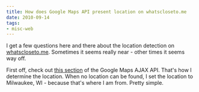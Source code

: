 ```yaml
---
title: How does Google Maps API present location on whatscloseto.me
date: 2010-09-14
tags:
- misc-web
---
```

I get a few questions here and there about the location detection on [whatscloseto.me](http://whatscloseto.me).  Sometimes it seems really near - other times it seems way off.

<!--more-->

First off, check out [this section](http://code.google.com/apis/ajax/documentation/#ClientLocation) of the Google Maps AJAX API.  That's how I determine the location.  When no location can be found, I set the location to Milwaukee, WI - because that's where I am from.  Pretty simple.
